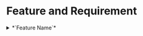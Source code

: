 # Feature and Requirement

<details><summary> *`Feature Name`* </summary>
  
### Feature Overview  
*`some description of the feature required...`*

### Requirements  
** *`feature name`* **: *`some description`*

1. *`data 1`*
2. *`data 2`*

**Validation**: *`validation to be carried out during the feature`*

**Save Changes**: Upon editing the promotion, users should have the ability to save the changes made.

**Error Handling**: *`error to be handled`*

### User Interface Mockup
Include a visual representation or mockup of the user interface where users can update the promotion information. You can provide an image or a link to the mockup.

### Acceptance Criteria  
- Users can access the promotion update feature from the manage promotion page.
- All promotion fields are pre-populated with the existing promotion information.
- Users can modify reasonable fields of the promotion data only.
- Validation is performed on user inputs, and error messages are displayed for invalid inputs.
- Users can save the changes and receive confirmation of the successful update.
- Updated promotion information is immediately reflected throughout the application.

### Related Documentation  
Create Promotion: Refer to the separate documentation on how new users can create an account.
  
  </details>
